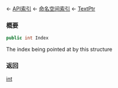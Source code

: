 ← [API索引](Api-Index) ← [命名空间索引](Namespace-Index) ← [TextPtr](VRage.Game.ModAPI.Ingame.Utilities.TextPtr)

### 概要

```csharp
public int Index
```

The index being pointed at by this structure

### 返回

[int](https://docs.microsoft.com/en-us/dotnet/api/System.Int32?view=netframework-4.6)

